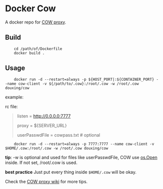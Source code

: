 # Docker Cow

A docker repo for [COW proxy](https://github.com/cyfdecyf/cow).

## Build

``` shell
    cd /path/of/Dockerfile
	docker build .	
```

## Usage

``` shell
    docker run -d --restart=always -p ${HOST_PORT|:${CONTAINER_PORT} --name cow-client -v ${/path/to/.cow}:/root/.cow -w /root/.cow douxing/cow	
```

example:

rc file:

> listen = http://0.0.0.0:7777
>
> proxy = ${SERVER_URL}
>
> userPasswdFile = cowpass.txt # optional

``` shell
    docker run -d --restart=always -p 7777:7777 --name cow-client -v $HOME/.cow:/root/.cow -w /root/.cow douxing/cow	
```

**tip**: -w is optional and used for files like userPasswdFile,
COW use [os.Open](https://github.com/cyfdecyf/cow/blob/41c0fb157c8b939b724ae0d58dad3a1b7cd2e811/auth.go#L139) inside.
If not set, /root/.cow is used.

**best practice** Just put every thing inside ```$HOME/.cow``` will be okay.

Check the [COW proxy wiki](https://github.com/cyfdecyf/cow/wiki/Running-cow-with-docker-with-C-S) for more tips.
